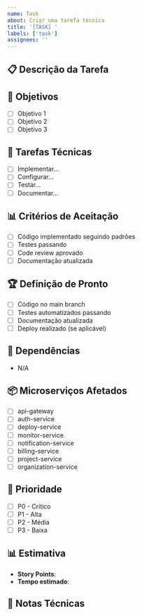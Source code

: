 ```yaml
---
name: Task
about: Criar uma tarefa técnica
title: '[TASK] '
labels: ['task']
assignees: ''
---
```


## 📋 Descrição da Tarefa

<!-- Descreva claramente o que precisa ser feito -->

## 🎯 Objetivos

- [ ] Objetivo 1
- [ ] Objetivo 2
- [ ] Objetivo 3

## 🔧 Tarefas Técnicas

- [ ] Implementar...
- [ ] Configurar...
- [ ] Testar...
- [ ] Documentar...

## 📊 Critérios de Aceitação

- [ ] Código implementado seguindo padrões
- [ ] Testes passando
- [ ] Code review aprovado
- [ ] Documentação atualizada

## 🏆 Definição de Pronto

- [ ] Código no main branch
- [ ] Testes automatizados passando
- [ ] Documentação atualizada
- [ ] Deploy realizado (se aplicável)

## 🔗 Dependências

<!-- Liste outras issues das quais esta depende -->

- N/A

## 📦 Microserviços Afetados

- [ ] api-gateway
- [ ] auth-service
- [ ] deploy-service
- [ ] monitor-service
- [ ] notification-service
- [ ] billing-service
- [ ] project-service
- [ ] organization-service

## 🎯 Prioridade

- [ ] P0 - Crítico
- [ ] P1 - Alta
- [ ] P2 - Média
- [ ] P3 - Baixa

## 📊 Estimativa

- **Story Points**: 
- **Tempo estimado**: 

## 📝 Notas Técnicas

<!-- Adicione detalhes técnicos, links para documentação, etc. -->
